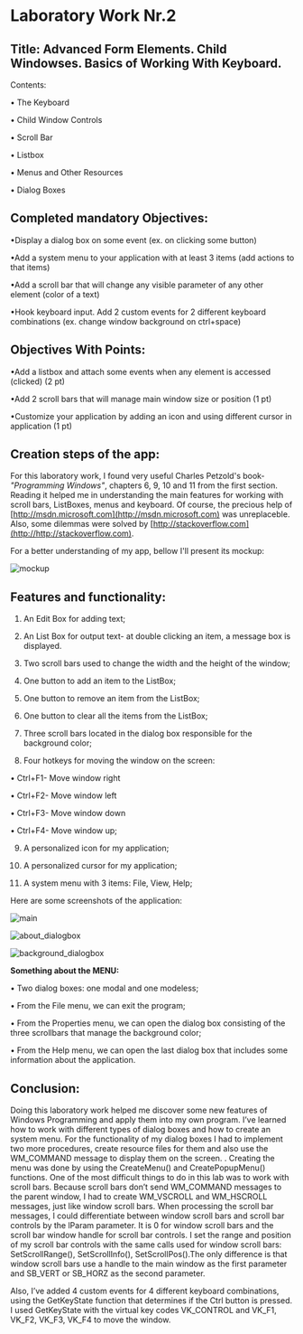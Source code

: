 Laboratory Work Nr.2
====================
Title: Advanced Form Elements. Child Windowses. Basics of Working With Keyboard.
------------
Contents:

•	The Keyboard

•	Child Window Controls

•	Scroll Bar

•	Listbox

•	Menus and Other Resources

•	Dialog Boxes

Completed mandatory Objectives:
--------------------
•Display a dialog box on some event (ex. on clicking some button)

•Add a system menu to your application with at least 3 items (add actions to that items)

•Add a scroll bar that will change any visible parameter of any other element (color of a text)

•Hook keyboard input. Add 2 custom events for 2 different keyboard combinations (ex. change window background on ctrl+space)

Objectives With Points:
----------------------
•Add a listbox and attach some events when any element is accessed (clicked) (2 pt)

•Add 2 scroll bars that will manage main window size or position (1 pt)

•Customize your application by adding an icon and using different cursor in application (1 pt)

Creation steps of the app:
--------------------------
For this laboratory work, I found very useful Charles Petzold's book- *"Programming Windows"*, chapters 6, 9, 10 and 11 from the first section. Reading it helped me in understanding the main features for working with scroll bars, ListBoxes, menus and keyboard. Of course, the precious help of [http://msdn.microsoft.com](http://msdn.microsoft.com) was unreplaceble. Also, some dilemmas were solved by [http://stackoverflow.com](http://http://stackoverflow.com). 

For a better understanding of my app, bellow I'll present its mockup:

 ![mockup](https://raw.github.com/TUM-FAF/FAF-121-Gusan-Gina/master/WP/Lab2_WP/screenshots/mockup.png)

Features and functionality:
---------------------------
1.	An Edit Box for adding text;

2.	An List Box for output text- at double clicking an item, a message box is displayed.

3.	Two scroll bars used to change the width and the height of the window;

4.	One button to add an item to the ListBox;

5.	One button to remove an item from the ListBox;

6.	One button to clear all the items from the ListBox; 

7.	Three scroll bars located in the dialog box responsible for the background color;

8.	Four hotkeys for moving the window on the screen:

•	Ctrl+F1- Move window right

•	Ctrl+F2- Move window left

•	Ctrl+F3- Move window down

•	Ctrl+F4- Move window up;

9.	A personalized icon for my application;

10.	A personalized cursor for my application;

11.	A system menu with 3 items: File, View, Help;

Here are some screenshots of the application:

![main](https://raw.github.com/TUM-FAF/FAF-121-Gusan-Gina/master/WP/Lab2_WP/screenshots/main.png)

![about_dialogbox](https://raw.github.com/TUM-FAF/FAF-121-Gusan-Gina/master/WP/Lab2_WP/screenshots/about_dialogbox.png)

![background_dialogbox](https://raw.github.com/TUM-FAF/FAF-121-Gusan-Gina/master/WP/Lab2_WP/screenshots/background_dialogbox.png)
 
**Something about the MENU:** 

• Two dialog boxes: one modal and one modeless;

•	From the File menu, we can exit the program;

•	From the Properties menu, we can open the dialog box consisting of the three scrollbars that manage the background color;

•	From the Help menu, we can open the last dialog box that includes some information about the application.

Conclusion:
-----------

Doing this laboratory work helped me discover some new features of Windows Programming and apply them into my own program. I’ve learned how to work with different types of dialog boxes and how to create an system menu. For the functionality of my dialog boxes I had to implement two more procedures, create resource files for them and also use the WM_COMMAND message to display them on the screen. . Creating the menu was done by using the CreateMenu() and CreatePopupMenu() functions. 
One of the most difficult things to do in this lab was to work with scroll bars. Because scroll bars don’t  send WM_COMMAND messages to the parent window, I had to create WM_VSCROLL and WM_HSCROLL messages, just like window scroll bars. When processing the scroll bar messages, I could differentiate between window scroll bars and scroll bar controls by the lParam parameter. It is  0 for window scroll bars and the scroll bar window handle for scroll bar controls. I set the range and position of my scroll bar controls with the same calls used for window scroll bars: SetScrollRange(), SetScrollInfo(), SetScrollPos().The only difference is that window scroll bars use a handle to the main window as the first parameter and SB_VERT or SB_HORZ as the second parameter.

Also, I’ve added 4 custom events for 4 different keyboard combinations, using the GetKeyState function that determines if the Ctrl button is pressed. I used GetKeyState with the virtual key codes VK_CONTROL and  VK_F1, VK_F2, VK_F3, VK_F4 to move the window.






